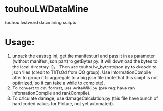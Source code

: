 # touhouLWDataMine
touhou lostword datamining scripts

# Usage: 

1. unpack the eastreg.ini, get the manifest url and pass it in as parameter (without manifest.json part) to getBytes.py. It will download the bytes to the local directory. 
2， Then use touhoulw_bytestojson.py to decode to json files (credit to ThTsOd from QQ group). Use informationCompile after to group it to aggregate to a big json file (note that this script is not optimized, so it can take a while to complete). 
3. To convert to csv format, use writeWiki.py (pre req: have ran informationCompile and rankCompile). 
4. To calculate damage, use damageCalculation.py (this file have bunch of hard coded values for Picture, not yet automated).
